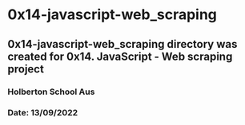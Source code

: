 # 0x14-javascript-web_scraping
## 0x14-javascript-web_scraping directory was created for 0x14. JavaScript - Web scraping project
### Holberton School Aus
### Date: 13/09/2022

